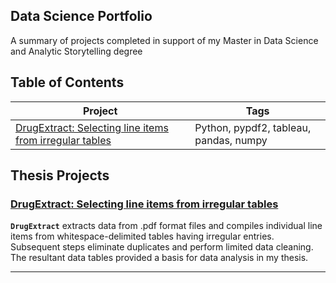 ## Data Science Portfolio
A summary of projects completed in support of my Master in Data Science and Analytic Storytelling degree

## Table of Contents
<!--ts-->

| Project | Tags |
| --- | --- |
| [DrugExtract: Selecting line items from irregular tables](#DrugExtract)| Python, pypdf2, tableau, pandas, numpy|

<!--te-->

## Thesis Projects
<a name="DrugExtract"/></a>
### [DrugExtract: Selecting line items from irregular tables](https://github.com/Marmuvar/DrugExtract)

**`DrugExtract`** extracts data from .pdf format files and compiles individual line items from whitespace-delimited tables having irregular entries.  Subsequent steps eliminate duplicates and perform limited data cleaning.  The resultant data tables provided a basis for data analysis in my thesis. 

---